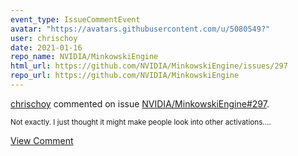 ```yaml
---
event_type: IssueCommentEvent
avatar: "https://avatars.githubusercontent.com/u/5080549?"
user: chrischoy
date: 2021-01-16
repo_name: NVIDIA/MinkowskiEngine
html_url: https://github.com/NVIDIA/MinkowskiEngine/issues/297
repo_url: https://github.com/NVIDIA/MinkowskiEngine
---
```


<a href='https://github.com/chrischoy' target='_blank'>chrischoy</a> commented on issue <a href='https://github.com/NVIDIA/MinkowskiEngine/issues/297' target='_blank'>NVIDIA/MinkowskiEngine#297</a>.

<small>Not exactly. I just thought it might make people look into other activations....</small>

<a href='https://github.com/NVIDIA/MinkowskiEngine/issues/297' target='_blank'>View Comment</a>